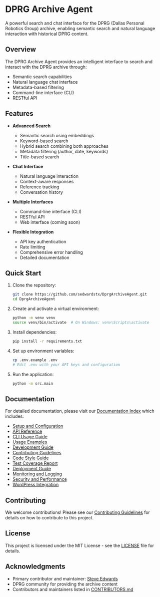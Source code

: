 # DPRG Archive Agent

A powerful search and chat interface for the DPRG (Dallas Personal Robotics Group) archive, enabling semantic search and natural language interaction with historical DPRG content.

## Overview

The DPRG Archive Agent provides an intelligent interface to search and interact with the DPRG archive through:
- Semantic search capabilities
- Natural language chat interface
- Metadata-based filtering
- Command-line interface (CLI)
- RESTful API

## Features

- **Advanced Search**
  - Semantic search using embeddings
  - Keyword-based search
  - Hybrid search combining both approaches
  - Metadata filtering (author, date, keywords)
  - Title-based search

- **Chat Interface**
  - Natural language interaction
  - Context-aware responses
  - Reference tracking
  - Conversation history

- **Multiple Interfaces**
  - Command-line interface (CLI)
  - RESTful API
  - Web interface (coming soon)

- **Flexible Integration**
  - API key authentication
  - Rate limiting
  - Comprehensive error handling
  - Detailed documentation

## Quick Start

1. Clone the repository:
   ```bash
   git clone https://github.com/sedwardstx/DprgArchiveAgent.git
   cd DprgArchiveAgent
   ```

2. Create and activate a virtual environment:
   ```bash
   python -m venv venv
   source venv/bin/activate  # On Windows: venv\Scripts\activate
   ```

3. Install dependencies:
   ```bash
   pip install -r requirements.txt
   ```

4. Set up environment variables:
   ```bash
   cp .env.example .env
   # Edit .env with your API keys and configuration
   ```

5. Run the application:
   ```bash
   python -m src.main
   ```

## Documentation

For detailed documentation, please visit our [Documentation Index](docs/index.md) which includes:

- [Setup and Configuration](docs/setup_and_configuration.md)
- [API Reference](docs/api_reference.md)
- [CLI Usage Guide](docs/cli_usage.md)
- [Usage Examples](docs/examples.md)
- [Development Guide](docs/development_guide.md)
- [Contributing Guidelines](docs/contributing.md)
- [Code Style Guide](docs/code_style_guide.md)
- [Test Coverage Report](docs/test_coverage.md)
- [Deployment Guide](docs/deployment_guide.md)
- [Monitoring and Logging](docs/monitoring.md)
- [Security and Performance](docs/security_and_performance_examples.md)
- [WordPress Integration](docs/wordpress_integration.md)

## Contributing

We welcome contributions! Please see our [Contributing Guidelines](docs/contributing.md) for details on how to contribute to this project.

## License

This project is licensed under the MIT License - see the [LICENSE](LICENSE) file for details.

## Acknowledgments

- Primary contributor and maintainer: [Steve Edwards](CONTRIBUTORS.md)
- DPRG community for providing the archive content
- Contributors and maintainers listed in [CONTRIBUTORS.md](CONTRIBUTORS.md)
